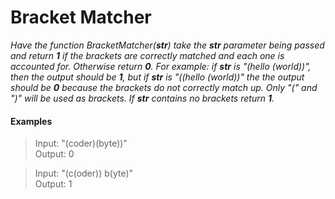 # Bracket Matcher

*Have the function BracketMatcher(**str**) take the **str** parameter being passed and return **1** if the brackets are correctly matched and each one is accounted for. Otherwise return **0**. For example: if **str** is "(hello (world))", then the output should be **1**, but if **str** is "((hello (world))" the the output should be **0** because the brackets do not correctly match up. Only "(" and ")" will be used as brackets. If **str** contains no brackets return **1**.*

#### Examples

>Input: "(coder)(byte))"  
Output: 0

>Input: "(c(oder)) b(yte)"  
Output: 1
